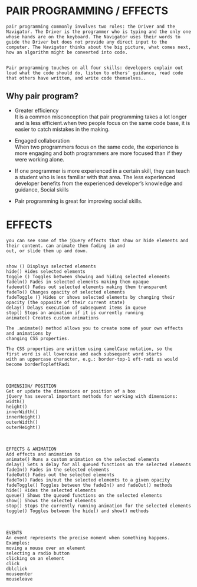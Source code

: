 # PAIR PROGRAMMING / EFFECTS

    pair programming commonly involves two roles: the Driver and the Navigator. The Driver is the programmer who is typing and the only one whose hands are on the keyboard. The Navigator uses their words to guide the Driver but does not provide any direct input to the computer. The Navigator thinks about the big picture, what comes next, how an algorithm might be converted into code.


    Pair programming touches on all four skills: developers explain out loud what the code should do, listen to others’ guidance, read code that others have written, and write code themselves..

   ## Why pair program? 

* Greater efficiency <br>
    It is a common misconception that pair programming takes a lot longer and is less efficient.when two people focus on the same code base, it is easier to catch mistakes in the making. 

* Engaged collaboration <br>
When two programmers focus on the same code, the experience is more engaging and both programmers are more focused than if they were working alone.


* If one programmer is more experienced in a certain skill, they can teach a student who is less familiar with that area. The less experienced developer benefits from the experienced developer’s knowledge and guidance,
Social skills


* Pair programming is great for improving social skills.


# EFFECTS

    you can see some of the jQuery effects that show or hide elements and their content. can animate them fading in and
    out, or slide them up and down.


    show () Displays selected elements
    hide() Hides selected elements
    toggle () Toggles between showing and hiding selected elements 
    fadeln() Fades in selected elements making them opaque
    fadeout() Fades out selected elements making them transparent
    fadeTo() Changes opacity of selected elements
    fadeToggle (} Hides or shows selected elements by changing their
    opacity (the opposite of their current state) 
    delay() Delays execution of subsequent items in queue
    stop() Stops an animation if it is currently running
    animate() Creates custom animations

    The .animate() method allows you to create some of your own effects and animations by
    changing CSS properties.

    The CSS properties are written using camelCase notation, so the
    first word is all lowercase and each subsequent word starts
    with an uppercase character, e.g.: border-top-1 eft-radi us would
    become borderTopleftRadi 



   <br>


    DIMENSION/ POSITION 
    Get or update the dimensions or position of a box 
    jQuery has several important methods for working with dimensions:
    width()
    height()
    innerWidth()
    innerHeight()
    outerWidth()
    outerHeight()

   <br>

    EFFECTS & ANIMATION 
    Add effects and animation to 
    animate() Runs a custom animation on the selected elements
    delay() Sets a delay for all queued functions on the selected elements
    fadeIn() Fades in the selected elements
    fadeOut() Fades out the selected elements
    fadeTo() Fades in/out the selected elements to a given opacity
    fadeToggle() Toggles between the fadeIn() and fadeOut() methods
    hide() Hides the selected elements
    queue() Shows the queued functions on the selected elements
    show() Shows the selected elements
    stop() Stops the currently running animation for the selected elements
    toggle() Toggles between the hide() and show() methods

   <br>

    EVENTS
    An event represents the precise moment when something happens.
    Examples:
    moving a mouse over an element
    selecting a radio button
    clicking on an element
    click
    dblclick 
    mouseenter
    mouseleave


